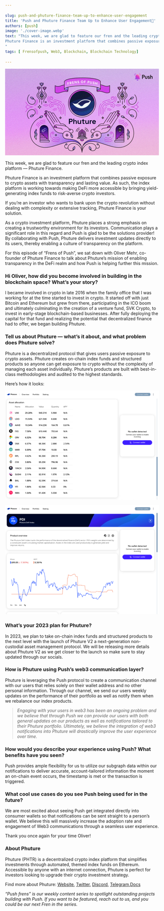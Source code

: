 ```yaml
---

slug: push-and-phuture-finance-team-up-to-enhance-user-engagement
title: 'Push and Phuture Finance Team Up to Enhance User Engagement🐋'
authors: [push]
image: './cover-image.webp'
text: "This week, we are glad to feature our fren and the leading crypto index platform — Phuture Finance.
Phuture Finance is an investment platform that combines passive exposure to crypto assets with transparency and lasting value. As such, the index platform is working towards making DeFi more accessible by bringing yield-generating index funds to risk-averse crypto investors.
"
tags: [ Frensofpush, Web3, Blockchain, Blockchain Technology]

---
```

![Cover image of Push and Phuture Finance Team Up to Enhance User Engagement🐋](./cover-image.webp)
<!--truncate-->

This week, we are glad to feature our fren and the leading crypto index platform — Phuture Finance.

Phuture Finance is an investment platform that combines passive exposure to crypto assets with transparency and lasting value. As such, the index platform is working towards making DeFi more accessible by bringing yield-generating index funds to risk-averse crypto investors.


If you’re an investor who wants to bank upon the crypto revolution without dealing with complexity or extensive tracking, Phuture Finance is your solution.

As a crypto investment platform, Phuture places a strong emphasis on creating a trustworthy environment for its investors. Communication plays a significant role in this regard and Push is glad to be the solutions provider! By collaborating with Push, Phuture delivers investment updates directly to its users, thereby enabling a culture of transparency on the platform.

For this episode of “Frens of Push”, we sat down with Oliver Mehr, co-founder of 
Phuture Finance to talk about Phuture’s mission of enabling transparency in the DeFi realm and how Push is helping further this mission.

### Hi Oliver, how did you become involved in building in the blockchain space? What’s your story?
I became involved in crypto in late 2016 when the family office that I was working for at the time started to invest in crypto. It started off with just Bitcoin and Ethereum but grew from there, participating in the ICO boom and ultimately culminating in the creation of a venture fund, SVK Crypto, to invest in early-stage blockchain-based businesses. After fully deploying the capital for that fund and realizing the potential that decentralized finance had to offer, we began building Phuture.

### Tell us about Phuture — what’s it about, and what problem does Phuture solve?
Phuture is a decentralized protocol that gives users passive exposure to crypto assets. Phuture creates on-chain index funds and structured products so anyone can get exposure to crypto without the complexity of managing each asset individually. Phuture’s products are built with best-in-class methodologies and audited to the highest standards.

Here’s how it looks:

![Docusaurus Image](./image-1.png)

![Docusaurus Image](./image-2.png)

### What’s your 2023 plan for Phuture?
In 2023, we plan to take on-chain index funds and structured products to the next level with the launch of Phuture V2 a next-generation non-custodial asset management protocol. We will be releasing more details about Phuture V2 as we get closer to the launch so make sure to stay updated through our socials.

### How is Phuture using Push’s web3 communication layer?
Phuture is leveraging the Push protocol to create a communication channel with our users that relies solely on their wallet address and no other personal information. Through our channel, we send our users weekly updates on the performance of their portfolio as well as notify them when we rebalance our index products.

<blockquote><i>Engaging with your users in web3 has been an ongoing problem and we believe that through Push we can provide our users with both general updates on our products as well as notifications tailored to their Phuture portfolio. Ultimately, we believe the integration of web3 notifications into Phuture will drastically improve the user experience over time.</i></blockquote>

### How would you describe your experience using Push? What benefits have you seen?
Push provides ample flexibility for us to utilize our subgraph data within our notifications to deliver accurate, account-tailored information the moment an on-chain event occurs, the timestamp is met or the transaction is triggered.

### What cool use cases do you see Push being used for in the future?
We are most excited about seeing Push get integrated directly into consumer wallets so that notifications can be sent straight to a person’s wallet. We believe this will massively increase the adoption rate and engagement of Web3 communications through a seamless user experience.

Thank you once again for your time Oliver!

### About Phuture
Phuture (PHTR) is a decentralized crypto index platform that simplifies investments through automated, themed index funds on Ethereum. Accessible by anyone with an internet connection, Phuture is perfect for investors looking to upgrade their crypto investment strategy.

Find more about Phuture: [Website](https://www.phuture.finance/), [Twitter](https://twitter.com/phuture_finance), [Discord](https://discord.com/invite/frRD3Ck), [Telegram](https://t.me/phuture_group),[Docs](https://docs.phuture.finance/introduction/master)




<i>“Push frens” is our weekly content series to spotlight outstanding projects building with Push. If you want to be featured, reach out to us, and you could be our next Fren in the series.</i>




